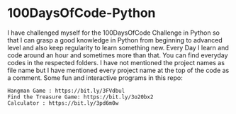 # 100DaysOfCode-Python


 I have challenged myself for the 100DaysOfCode Challenge in Python so that I can grasp a good knowledge in Python from beginning to advanced level and also keep regularity to learn something new.
    Every Day I learn and code around an hour and sometimes more than that. You can find everyday codes in the respected folders. I have not mentioned the project names as file name but I have mentioned every project name at the top of the code as a comment.
    Some fun and interactive programs in this repo:
    
    Hangman Game : https://bit.ly/3FVdbul
    Find the Treasure Game: https://bit.ly/3o20bx2
    Calculator : https://bit.ly/3pd6m0w

